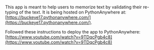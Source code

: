 This app is meant to help users to memorize text by validating their re-typing of the text.  It is being hosted on PythonAnywhere at: [https://buckeye17.pythonanywhere.com/](https://buckeye17.pythonanywhere.com/).

Followed these instructions to deploy the app to PythonAnywhere: [https://www.youtube.com/watch?v=9TDqcPgb4c8](https://www.youtube.com/watch?v=9TDqcPgb4c8)